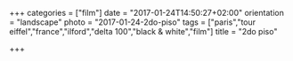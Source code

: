 +++
categories = ["film"]
date = "2017-01-24T14:50:27+02:00"
orientation = "landscape"
photo = "2017-01-24-2do-piso"
tags = ["paris","tour eiffel","france","ilford","delta 100","black & white","film"]
title = "2do piso"

+++
